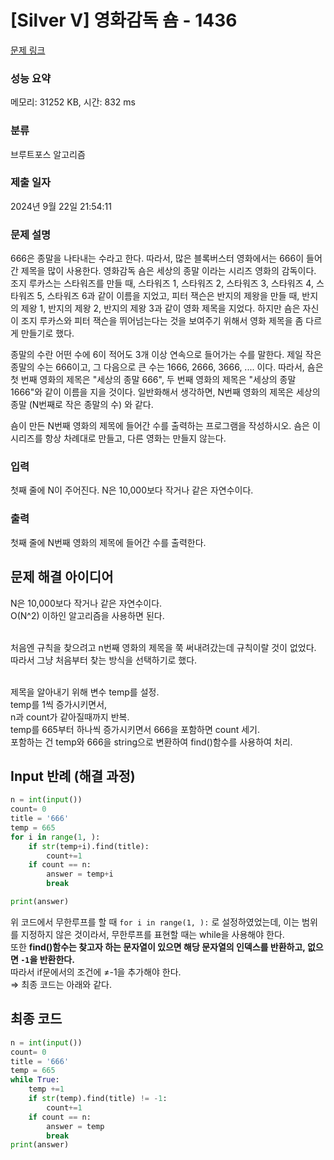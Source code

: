 # [Silver V] 영화감독 숌 - 1436 

[문제 링크](https://www.acmicpc.net/problem/1436) 

### 성능 요약

메모리: 31252 KB, 시간: 832 ms

### 분류

브루트포스 알고리즘

### 제출 일자

2024년 9월 22일 21:54:11

### 문제 설명

<p>666은 종말을 나타내는 수라고 한다. 따라서, 많은 블록버스터 영화에서는 666이 들어간 제목을 많이 사용한다. 영화감독 숌은 세상의 종말 이라는 시리즈 영화의 감독이다. 조지 루카스는 스타워즈를 만들 때, 스타워즈 1, 스타워즈 2, 스타워즈 3, 스타워즈 4, 스타워즈 5, 스타워즈 6과 같이 이름을 지었고, 피터 잭슨은 반지의 제왕을 만들 때, 반지의 제왕 1, 반지의 제왕 2, 반지의 제왕 3과 같이 영화 제목을 지었다. 하지만 숌은 자신이 조지 루카스와 피터 잭슨을 뛰어넘는다는 것을 보여주기 위해서 영화 제목을 좀 다르게 만들기로 했다.</p>

<p>종말의 수란 어떤 수에 6이 적어도 3개 이상 연속으로 들어가는 수를 말한다. 제일 작은 종말의 수는 666이고, 그 다음으로 큰 수는 1666, 2666, 3666, .... 이다. 따라서, 숌은 첫 번째 영화의 제목은 "세상의 종말 666", 두 번째 영화의 제목은 "세상의 종말 1666"와 같이 이름을 지을 것이다. 일반화해서 생각하면, N번째 영화의 제목은 세상의 종말 (N번째로 작은 종말의 수) 와 같다.</p>

<p>숌이 만든 N번째 영화의 제목에 들어간 수를 출력하는 프로그램을 작성하시오. 숌은 이 시리즈를 항상 차례대로 만들고, 다른 영화는 만들지 않는다.</p>

### 입력 

 <p>첫째 줄에 N이 주어진다. N은 10,000보다 작거나 같은 자연수이다.</p>

### 출력 

 <p>첫째 줄에 N번째 영화의 제목에 들어간 수를 출력한다.</p>


## 문제 해결 아이디어

N은 10,000보다 작거나 같은 자연수이다.   
O(N^2) 이하인 알고리즘을 사용하면 된다.   
</br>

처음엔 규칙을 찾으려고 n번째 영화의 제목을 쭉 써내려갔는데 규칙이랄 것이 없었다.    
따라서 그냥 처음부터 찾는 방식을 선택하기로 했다.     
</br>

제목을 알아내기 위해 변수 temp를 설정.    
temp를 1씩 증가시키면서,   
n과 count가 같아질때까지 반복.    
temp를 665부터 하나씩 증가시키면서 666을 포함하면 count 세기.    
포함하는 건 temp와 666을 string으로 변환하여 find()함수를 사용하여 처리.     

## Input 반례 (해결 과정)

```python
n = int(input())
count= 0
title = '666'
temp = 665
for i in range(1, ):
    if str(temp+i).find(title):
        count+=1
    if count == n:
        answer = temp+i
        break

print(answer)
```

위 코드에서 무한루프를 할 때 `for i in range(1, ):` 로 설정하였었는데, 이는 범위를 지정하지 않은 것이라서, 무한루프를 표현할 때는 while을 사용해야 한다.     
또한 **find()함수는 찾고자 하는 문자열이 있으면 해당 문자열의 인덱스를 반환하고, 없으면 `-1`을 반환한다.**    
따라서 if문에서의 조건에 ≠-1을 추가해야 한다.    
⇒ 최종 코드는 아래와 같다.     

## 최종 코드

```python
n = int(input())
count= 0
title = '666'
temp = 665
while True:
    temp +=1
    if str(temp).find(title) != -1:
        count+=1
    if count == n:
        answer = temp
        break
print(answer)
```

